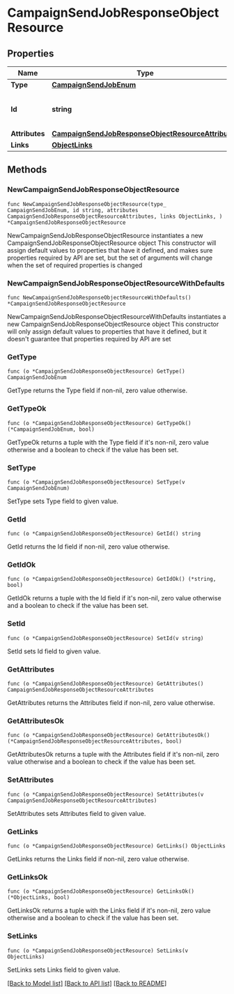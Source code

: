 # CampaignSendJobResponseObjectResource

## Properties

Name | Type | Description | Notes
------------ | ------------- | ------------- | -------------
**Type** | [**CampaignSendJobEnum**](CampaignSendJobEnum.md) |  | 
**Id** | **string** | The ID of the campaign to send | 
**Attributes** | [**CampaignSendJobResponseObjectResourceAttributes**](CampaignSendJobResponseObjectResourceAttributes.md) |  | 
**Links** | [**ObjectLinks**](ObjectLinks.md) |  | 

## Methods

### NewCampaignSendJobResponseObjectResource

`func NewCampaignSendJobResponseObjectResource(type_ CampaignSendJobEnum, id string, attributes CampaignSendJobResponseObjectResourceAttributes, links ObjectLinks, ) *CampaignSendJobResponseObjectResource`

NewCampaignSendJobResponseObjectResource instantiates a new CampaignSendJobResponseObjectResource object
This constructor will assign default values to properties that have it defined,
and makes sure properties required by API are set, but the set of arguments
will change when the set of required properties is changed

### NewCampaignSendJobResponseObjectResourceWithDefaults

`func NewCampaignSendJobResponseObjectResourceWithDefaults() *CampaignSendJobResponseObjectResource`

NewCampaignSendJobResponseObjectResourceWithDefaults instantiates a new CampaignSendJobResponseObjectResource object
This constructor will only assign default values to properties that have it defined,
but it doesn't guarantee that properties required by API are set

### GetType

`func (o *CampaignSendJobResponseObjectResource) GetType() CampaignSendJobEnum`

GetType returns the Type field if non-nil, zero value otherwise.

### GetTypeOk

`func (o *CampaignSendJobResponseObjectResource) GetTypeOk() (*CampaignSendJobEnum, bool)`

GetTypeOk returns a tuple with the Type field if it's non-nil, zero value otherwise
and a boolean to check if the value has been set.

### SetType

`func (o *CampaignSendJobResponseObjectResource) SetType(v CampaignSendJobEnum)`

SetType sets Type field to given value.


### GetId

`func (o *CampaignSendJobResponseObjectResource) GetId() string`

GetId returns the Id field if non-nil, zero value otherwise.

### GetIdOk

`func (o *CampaignSendJobResponseObjectResource) GetIdOk() (*string, bool)`

GetIdOk returns a tuple with the Id field if it's non-nil, zero value otherwise
and a boolean to check if the value has been set.

### SetId

`func (o *CampaignSendJobResponseObjectResource) SetId(v string)`

SetId sets Id field to given value.


### GetAttributes

`func (o *CampaignSendJobResponseObjectResource) GetAttributes() CampaignSendJobResponseObjectResourceAttributes`

GetAttributes returns the Attributes field if non-nil, zero value otherwise.

### GetAttributesOk

`func (o *CampaignSendJobResponseObjectResource) GetAttributesOk() (*CampaignSendJobResponseObjectResourceAttributes, bool)`

GetAttributesOk returns a tuple with the Attributes field if it's non-nil, zero value otherwise
and a boolean to check if the value has been set.

### SetAttributes

`func (o *CampaignSendJobResponseObjectResource) SetAttributes(v CampaignSendJobResponseObjectResourceAttributes)`

SetAttributes sets Attributes field to given value.


### GetLinks

`func (o *CampaignSendJobResponseObjectResource) GetLinks() ObjectLinks`

GetLinks returns the Links field if non-nil, zero value otherwise.

### GetLinksOk

`func (o *CampaignSendJobResponseObjectResource) GetLinksOk() (*ObjectLinks, bool)`

GetLinksOk returns a tuple with the Links field if it's non-nil, zero value otherwise
and a boolean to check if the value has been set.

### SetLinks

`func (o *CampaignSendJobResponseObjectResource) SetLinks(v ObjectLinks)`

SetLinks sets Links field to given value.



[[Back to Model list]](../README.md#documentation-for-models) [[Back to API list]](../README.md#documentation-for-api-endpoints) [[Back to README]](../README.md)


